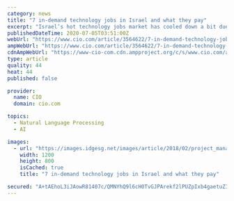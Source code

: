 ```yaml
---
category: news
title: "7 in-demand technology jobs in Israel and what they pay"
excerpt: "Israel’s hot technology jobs market has cooled down a bit due to the coronavirus pandemic, but certain expertise -- including in programming, AI, cloud and security -- is still very much in demand."
publishedDateTime: 2020-07-05T03:51:00Z
webUrl: "https://www.cio.com/article/3564622/7-in-demand-technology-jobs-in-israel-and-what-they-pay.html"
ampWebUrl: "https://www.cio.com/article/3564622/7-in-demand-technology-jobs-in-israel-and-what-they-pay.amp.html"
cdnAmpWebUrl: "https://www-cio-com.cdn.ampproject.org/c/s/www.cio.com/article/3564622/7-in-demand-technology-jobs-in-israel-and-what-they-pay.amp.html"
type: article
quality: 44
heat: 44
published: false

provider:
  name: CIO
  domain: cio.com

topics:
  - Natural Language Processing
  - AI

images:
  - url: "https://images.idgesg.net/images/article/2018/02/project_management_strategy_data_analysis_teamwork_thinkstock_639637200-100749441-large.jpg"
    width: 1200
    height: 800
    isCached: true
    title: "7 in-demand technology jobs in Israel and what they pay"

secured: "A+tAEhoL3iJAowR81407c/QMNYhQ9l6cH0TvGJPArekf2lPUZpIxb4gaetuZI5/pQuUmz9MInGc7SVImybfpYbhiiQXltHvkk/TpPn3XY76k4IdXxx5UntJrb1xIHy8b33/qrXOauoUbtLV+zXNUNdJf4bc3qzNLrZlQkTzdJ3LBQWk1jlvnAT5oXvsaf7fpJmk4//IDAlAjAq8LX+SJrInlLtgjGYKuMi8VoyoDxAKjGx9T8NgDIekkgmVduV1yH9Y0vKu0eWfQzsgfmbw6nustxWcl7YXMj4MzzLuVUa4WE0AcqN6mGqfnL95lB1Nq3BCab8wyekyVFJa3pMJyfQ==;fYd/8wg42u4QDApOcIWxMw=="
---
```


